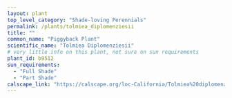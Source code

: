 ```yaml
---
layout: plant                                                              
top_level_category: "Shade-loving Perennials"
permalink: /plants/tolmiea_diplomenziesii
title: ""
common_name: "Piggyback Plant"
scientific_name: "Tolmiea Diplomenziesii"
# very little info on this plant, not sure on sun requirements
plant_id: b9512
sun_requirements:
  - "Full Shade"
  - "Part Shade"
calscape_link: "https://calscape.org/loc-California/Tolmiea%20diplomenziesii(%20)"
---
```




